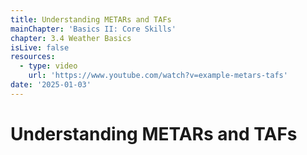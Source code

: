 ```yaml
---
title: Understanding METARs and TAFs
mainChapter: 'Basics II: Core Skills'
chapter: 3.4 Weather Basics
isLive: false
resources:
  - type: video
    url: 'https://www.youtube.com/watch?v=example-metars-tafs'
date: '2025-01-03'
---
```


# Understanding METARs and TAFs
